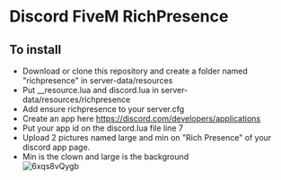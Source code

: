 # Discord FiveM RichPresence

## To install
- Download or clone this repository and create a folder named "richpresence" in server-data/resources
- Put __resource.lua and discord.lua in server-data/resources/richpresence
- Add ensure richpresence to your server.cfg
- Create an app here https://discord.com/developers/applications
- Put your app id on the discord.lua file line 7
- Upload 2 pictures named large and min on "Rich Presence" of your discord app page.
- Min is the clown and large is the background<br>
![6xqs8vQygb](https://i.imgur.com/KD8KuLw.png)